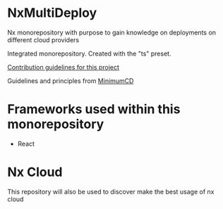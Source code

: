 # NxMultiDeploy

Nx monorepository with purpose to gain knowledge on deployments on different cloud providers

Integrated monorepository. Created with the "ts" preset.

[Contribution guidelines for this project](./CONTRIBUTING.md)

Guidelines and principles from [MinimumCD](https://minimumcd.org/minimumcd/)

# Frameworks used within this monorepository

- React

# Nx Cloud

This repository will also be used to discover make the best usage of nx cloud


